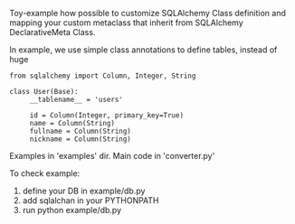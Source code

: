 Toy-example how possible to customize SQLAlchemy Class definition and mapping your custom metaclass that inherit from SQLAlchemy DeclarativeMeta Class. 

In example, we use simple class annotations to define tables, instead of huge

    from sqlalchemy import Column, Integer, String

    class User(Base):
         __tablename__ = 'users'
    
         id = Column(Integer, primary_key=True)
         name = Column(String)
         fullname = Column(String)
         nickname = Column(String)


Examples in 'examples' dir.
Main code in 'converter.py'

To check example: 

1. define your DB in example/db.py 
2. add sqlalchan in your PYTHONPATH
3. run python example/db.py
